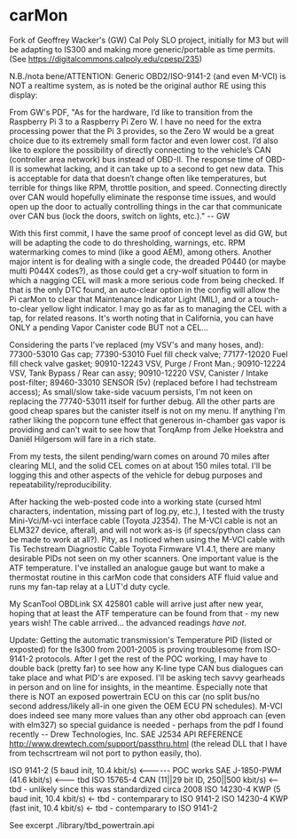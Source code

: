 # carMon
  Fork of Geoffrey Wacker's (GW) Cal Poly SLO project, initially for M3 but will be adapting to IS300 and making more generic/portable as time permits.
(See https://digitalcommons.calpoly.edu/cpesp/235)

  N.B./nota bene/ATTENTION: Generic OBD2/ISO-9141-2 (and even M-VCI) is NOT a realtime system, as is noted be the original author RE using this display:


  From GW's PDF, "As for the hardware, I’d like to transition from the Raspberry Pi 3 to a Raspberry Pi Zero W.  I have no need for the extra processing power that the Pi 3 provides, so the Zero W would be a great choice due to its extremely small form factor and even lower cost.  I’d also like to explore the possibility of directly connecting to the vehicle’s CAN (controller area network) bus instead of OBD-II.  The response time of OBD-II is somewhat lacking, and it can take up to a second to get new data.  This is acceptable for data that doesn’t change often like temperatures, but terrible for things like RPM, throttle position, and speed.  Connecting directly over CAN would hopefully eliminate the response time issues, and would open up the door to actually controlling things in the car that communicate over CAN bus (lock the doors, switch on lights, etc.)." -- GW

  With this first commit, I have the same proof of concept level as did GW, but will be adapting the code to do thresholding, warnings, etc.   RPM watermarking comes to mind (like a good AEM), among others.   Another major intent is for dealing with a single code, the dreaded P0440 (or maybe multi P044X codes?), as those could get a cry-wolf situation to form in which a nagging CEL will mask a more serious code from being checked.   If that is the only DTC found, an auto-clear option in the config will allow the Pi carMon to clear that Maintenance Indicator Light (MIL), and or a touch-to-clear yellow light indicator.   I may go as far as to managing the CEL with a tap, for related reasons.   It's worth noting that in California, you can have ONLY a pending Vapor Canister code BUT not a CEL...

  Considering the parts I've replaced (my VSV's and many hoses, and):
77300-53010 Gas cap;
77390-53010 Fuel fill check valve;
77177-12020 Fuel fill check valve gasket;
90910-12243 VSV, Purge / Front Man.;
90910-12224 VSV, Tank Bypass / Rear can assy;
90910-12220 VSV, Canister / Intake post-filter;
89460-33010 SENSOR (5v) (replaced before I had techstream access);
As small/slow take-side vacuum persists, I'm not keen on replacing the 77740-53011 itself for further debug.   All the other parts are good cheap spares but the canister itself is not on my menu.   If anything I'm rather liking the popcorn tune effect that generous in-chamber gas vapor is providing and can't wait to see how that TorqAmp from Jelke Hoekstra and Daniël Hilgersom will fare in a rich state.

  From my tests, the silent pending/warn comes on around 70 miles after clearing MLI, and the solid CEL comes on at about 150 miles total.  I'll be logging this and other aspects of the vehicle for debug purposes and repeatability/reproducibility.

  After hacking the web-posted code into a working state (cursed html characters, indentation, missing part of log.py, etc.), I tested with the trusty Mini-Vci/M-vci interface cable (Toyota J2354).   The M-VCI cable is not an ELM327 device, afterall, and will not work as-is (if specs/python class can be made to work at all?).   Pity, as I noticed when using the M-VCI cable with Tis Techstream Diagnostic Cable Toyota Firmware V1.4.1, there are many desirable PIDs not seen on my other scanners.   One important value is the ATF temperature.   I've installed an analogue gauge but want to make a thermostat routine in this carMon code that considers ATF fluid value and runs my fan-tap relay at a LUT'd duty cycle.

  My ScanTool OBDLink SX 425801 cable will arrive just after new year, hoping that at least the ATF temperature can be found from that - my new years wish!  The cable arrived... the advanced readings _have not_.

  Update: Getting the automatic transmission's Temperature PID (listed or exposted) for the Is300 from 2001-2005 is proving troublesome from ISO-9141-2 protocols.  After I get the rest of the POC working, I may have to double back (pretty far) to see how any K-line type CAN bus dialogues can take place and what PID's are exposed.  I'll be asking tech savvy gearheads in person and on line for insights, in the meantime.  Especially note that there is NOT an exposed powertrain ECU on this car (no split bus/no second address/likely all-in one given the OEM ECU PN schedules).  M-VCI does indeed see many more values than any other obd approach can (even with elm327) so special guidance is needed - perhaps from the pdf I found recently -- Drew Technologies, Inc. SAE J2534 API REFERENCE http://www.drewtech.com/support/passthru.html (the relead DLL that I have from techscrtream wil not port to python easily, tho).

ISO 9141-2 (5 baud init, 10.4 kbit/s)              <------ POC works
SAE J-1850-PWM (41.6 kbit/s)                       <--- tbd
ISO 15765-4 CAN (11||29 bit ID, 250||500 kbit/s)   <-- tbd - unlikely since this was standardized circa 2008
ISO 14230-4 KWP (5 baud init, 10.4 kbit/s)         <- tbd - contemparary to ISO 9141-2
ISO 14230-4 KWP (fast init, 10.4 kbit/s)           <- tbd - contemparary to ISO 9141-2

See excerpt ./library/tbd_powertrain.api
